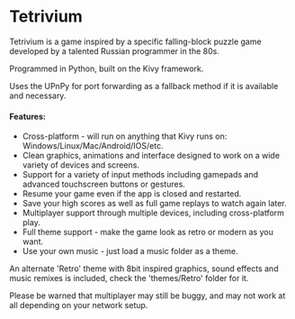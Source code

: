 # Tetrivium

Tetrivium is a game inspired by a specific falling-block puzzle game developed by a talented Russian programmer in the 80s.

Programmed in Python, built on the Kivy framework.

Uses the UPnPy for port forwarding as a fallback method if it is available and necessary.

#### Features:
* Cross-platform - will run on anything that Kivy runs on: Windows/Linux/Mac/Android/IOS/etc.
* Clean graphics, animations and interface designed to work on a wide variety of devices and screens.
* Support for a variety of input methods including gamepads and advanced touchscreen buttons or gestures.
* Resume your game even if the app is closed and restarted.
* Save your high scores as well as full game replays to watch again later.
* Multiplayer support through multiple devices, including cross-platform play.
* Full theme support - make the game look as retro or modern as you want.
* Use your own music - just load a music folder as a theme.

An alternate 'Retro' theme with 8bit inspired graphics, sound effects and music remixes is included, check the 'themes/Retro' folder for it.

Please be warned that multiplayer may still be buggy, and may not work at all depending on your network setup.
